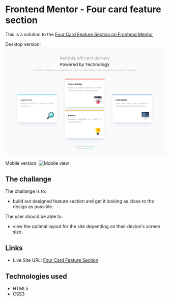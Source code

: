 # Frontend Mentor - Four card feature section
This is a solution to the [Four Card Feature Section on Frontend Mentor](https://www.frontendmentor.io/challenges/four-card-feature-section-weK1eFYK/hub)

Desktop version:
![Desktop view](images/final-desktop.jpg)

Mobile version: 
![Mobile view](images/final-mobile.jp)

## The challange

The challange is to: 
- build out designed feature section and get it looking as close to the design as possible.

The user should be able to:
- view the optimal layout for the site depending on their device's screen size.

## Links 

- Live Site URL: [Four Card Feature Section](https://pkozlowska.github.io/four-card-feature-section/)

## Technologies used
- HTML5
- CSS3
